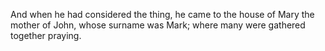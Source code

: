 And when he had considered the thing, he came to the house of Mary the mother of John, whose surname was Mark; where many were gathered together praying.
